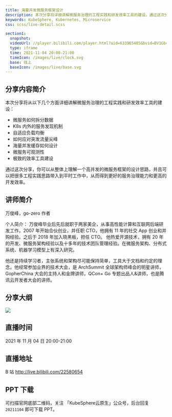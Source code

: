 ```yaml
---
title: 海量并发微服务框架设计
description: 本次分享将详细讲解微服务治理的工程实践和研发效率工具的建设。通过这次分享，你可以从整体上理解一个高并发的微服务框架的设计思路，并且可以把很多工程实践思路带入到平时工作中，从而得到更好的服务治理能力和更高的开发效率。
keywords: KubeSphere, Kubernetes, Microservice
css: scss/live-detail.scss

section1:
  snapshot: 
  videoUrl: //player.bilibili.com/player.html?aid=633965485&bvid=BV1Gb4y187un&cid=436661201&page=1&high_quality=1
  type: iframe
  time: 2021-11-04 20:00-21:00
  timeIcon: /images/live/clock.svg
  base: 线上
  baseIcon: /images/live/base.svg
---
```

## 分享内容简介

本次分享将从以下几个方面详细讲解微服务治理的工程实践和研发效率工具的建设：
- 微服务如何拆分数据
- K8s 内外的服务发现机制
- 自适应负载均衡
- 如何应对突发流量尖峰
- 海量并发缓存如何设计
- 微服务可观测性
- 极致的效率工具建设

通过这次分享，你可以从整体上理解一个高并发的微服务框架的设计思路，并且可以把很多工程实践思路带入到平时工作中，从而得到更好的服务治理能力和更高的开发效率。

## 讲师简介

万俊峰，go-zero 作者

个人简介：
万俊峰毕业后先后就职于两家美企，从事高性能计算和互联网后端研发工作。2007 年开始合伙创业，并任职 CTO，他拥有 11 年的社交 App 创业和并购经验。之后于 2018 年加入晓黑板，担任 CTO。
他热爱开源技术，拥有 20 年的开发、微服务架构经验以及十多年的技术团队管理经验。在微服务架构、分布式系统、机器学习模型上有深入研究。

他还是持续学习者，主张系统和架构尽可能保持简单，工具大于文档和约定的理念。他经常参加业界的技术大会，是 ArchSummit 全球架构师峰会的明星讲师，GopherChina 大会的主持人和金牌讲师，QCon+ Go 专题出品人&讲师，也是腾讯云开发者大会的讲师。


## 分享大纲

![](https://pek3b.qingstor.com/kubesphere-community/images/go1104-live.png)

## 直播时间

2021 年 11 月 04 日 20:00-21:00

## 直播地址

B 站  http://live.bilibili.com/22580654

## PPT 下载

可扫描官网底部二维码，关注 「KubeSphere云原生」公众号，后台回复 `20211104` 即可下载 PPT。

